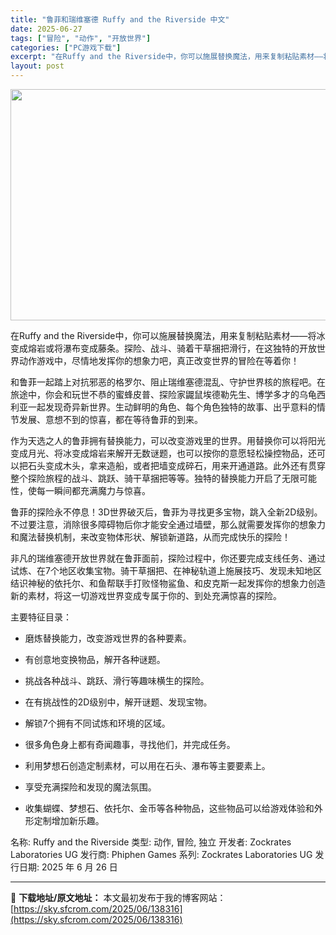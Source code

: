 ```yaml
---
title: "鲁菲和瑞维塞德 Ruffy and the Riverside 中文"
date: 2025-06-27
tags: ["冒险", "动作", "开放世界"]
categories: ["PC游戏下载"]
excerpt: "在Ruffy and the Riverside中，你可以施展替换魔法，用来复制粘贴素材——将冰变成熔岩或将瀑布变成藤条。探险、战斗、骑着干草捆把滑行，在这独特的开放世界动作游戏中，尽情地发挥你的想象力吧，真正改变世界的冒险在等着你！ 和鲁菲一起踏上对抗邪恶的格罗尔、阻止瑞维塞德混乱、守护世界核的旅&hellip;"
layout: post
---
```


<img class="aligncenter size-full wp-image-138317" src="https://sky.sfcrom.com/wp-content/uploads/2025/06/2025062622421857.webp" alt="" width="660" height="370" />

在Ruffy and the Riverside中，你可以施展替换魔法，用来复制粘贴素材——将冰变成熔岩或将瀑布变成藤条。探险、战斗、骑着干草捆把滑行，在这独特的开放世界动作游戏中，尽情地发挥你的想象力吧，真正改变世界的冒险在等着你！

和鲁菲一起踏上对抗邪恶的格罗尔、阻止瑞维塞德混乱、守护世界核的旅程吧。在旅途中，你会和玩世不恭的蜜蜂皮普、探险家鼹鼠埃德勒先生、博学多才的乌龟西利亚一起发现奇异新世界。生动鲜明的角色、每个角色独特的故事、出乎意料的情节发展、意想不到的惊喜，都在等待鲁菲的到来。

作为天选之人的鲁菲拥有替换能力，可以改变游戏里的世界。用替换你可以将阳光变成月光、将冰变成熔岩来解开无数谜题，也可以按你的意愿轻松操控物品，还可以把石头变成木头，拿来造船，或者把墙变成碎石，用来开通道路。此外还有贯穿整个探险旅程的战斗、跳跃、骑干草捆把等等。独特的替换能力开启了无限可能性，使每一瞬间都充满魔力与惊喜。

鲁菲的探险永不停息！3D世界破灭后，鲁菲为寻找更多宝物，跳入全新2D级别。不过要注意，消除很多障碍物后你才能安全通过墙壁，那么就需要发挥你的想象力和魔法替换机制，来改变物体形状、解锁新道路，从而完成快乐的探险！

非凡的瑞维塞德开放世界就在鲁菲面前，探险过程中，你还要完成支线任务、通过试炼、在7个地区收集宝物。骑干草捆把、在神秘轨道上施展技巧、发现未知地区结识神秘的依托尔、和鱼帮联手打败怪物鲨鱼、和皮克斯一起发挥你的想象力创造新的素材，将这一切游戏世界变成专属于你的、到处充满惊喜的探险。

主要特征目录：

- 磨炼替换能力，改变游戏世界的各种要素。

- 有创意地变换物品，解开各种谜题。

- 挑战各种战斗、跳跃、滑行等趣味横生的探险。

- 在有挑战性的2D级别中，解开谜题、发现宝物。

- 解锁7个拥有不同试炼和环境的区域。

- 很多角色身上都有奇闻趣事，寻找他们，并完成任务。

- 利用梦想石创造定制素材，可以用在石头、瀑布等主要要素上。

- 享受充满探险和发现的魔法氛围。

- 收集蝴蝶、梦想石、依托尔、金币等各种物品，这些物品可以给游戏体验和外形定制增加新乐趣。

名称: Ruffy and the Riverside
类型: 动作, 冒险, 独立
开发者: Zockrates Laboratories UG
发行商: Phiphen Games
系列: Zockrates Laboratories UG
发行日期: 2025 年 6 月 26 日

---
📖 **下载地址/原文地址：** 本文最初发布于我的博客网站：[https://sky.sfcrom.com/2025/06/138316](https://sky.sfcrom.com/2025/06/138316)
